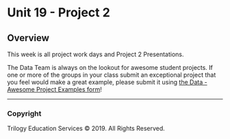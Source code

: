 # Unit 19 - Project 2

## Overview

This week is all project work days and Project 2 Presentations.

 The Data Team is always on the lookout for awesome student projects. If one or more of the groups in your class submit an exceptional project that you feel would make a great example, please submit it using [the Data - Awesome Project Examples form](https://docs.google.com/forms/d/e/1FAIpQLScWybmWGqZ0LLLG5MTfk2i1F484oxSFE93Kb2Nk0AslT4guiA/viewform?usp=sf_link)!
- - -

### Copyright

Trilogy Education Services © 2019. All Rights Reserved.
